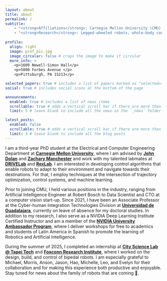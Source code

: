 ```yaml
---
layout: about
title: about
permalink: /
subtitle:
    - "<strong>Affiliations</strong>: Carnegie Mellon University (CMU) and Universidad de Guadalajara (UdeG) <br>"
    - "<strong>Research</strong>: Legged-wheeled robots, whole-body control, state estimation <br>"
    
profile:
  align: right
  image: prof_pic.jpg
  image_circular: false # crops the image to make it circular
  more_info: >
    <p>1609 Newell-Simon Hall</p>
    <p>5000 Forbes Avenue </p>
    <p>Pittsburgh, PA 15213</p>

selected_papers: true # includes a list of papers marked as "selected={true}"
social: true # includes social icons at the bottom of the page

announcements:
  enabled: true # includes a list of news items
  scrollable: true # adds a vertical scroll bar if there are more than 3 news items
  limit: 5 # leave blank to include all the news in the `_news` folder

latest_posts:
  enabled: false
  scrollable: true # adds a vertical scroll bar if there are more than 3 new posts items
  limit: 3 # leave blank to include all the blog posts
---
```


I am a third-year PhD student at the Electrical and Computer Engineering Department at **[Carnegie Mellon University](https://www.cmu.edu/)**, where I am advised by **[John Dolan](https://www.ri.cmu.edu/ri-faculty/john-m-dolan/)** and **[Zachary Manchester](https://www.ri.cmu.edu/ri-faculty/zachary-manchester/)** and work with my talented labmates at **[DRIVELab](https://drive-lab-cmu.github.io/people/)** and **[RexLab](https://rexlab.ri.cmu.edu/)**. I am interested in developing control algorithms that enable robots to adapt to their environment and navigate towards their destinations. For that, I employ techniques at the intersection of trajectory optimization, control systems, and machine learning.

Prior to joining CMU, I held various positions in the industry, ranging from Artificial Intelligence Engineer at Robert Bosch to Data Scientist and CTO at a computer vision start-up. Since 2021, I have been an Associate Professor at the Cyber-human Integration Technologies Division at **[Universidad de Guadalajara](https://www.udg.mx/en/inicio)**, currently on leave of absence for my doctoral studies. In addition to my research, I also serve as a NVIDIA Deep Learning Institute Certified Instructor and am a member of the **[NVIDIA University Ambassador Program](https://www.nvidia.com/en-us/training/educator-programs/university-ambassador-program/)**, where I deliver workshops for free to academics and students of Latin America in Spanish to promote the learning of Robotics and Artificial Intelligence.

During the summer of 2025, I completed an internship at **[City Science Lab @ Tapei Tech](https://www.csltaipeitech.com/)** and **[Foxconn Research Institute](https://www.honhai.com/en-us/rd-and-technology/institute)**, where I worked on the design, build, and control of bipedal robots. I am especially grateful to Michael, Morris, Anson, Jason, Hao, Michelle, Leo, and Evelyn for their collaboration and for making this experience both productive and enjoyable. Stay tuned for news about the family of robots that are coming 🍍.
